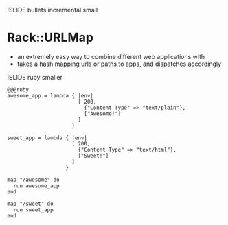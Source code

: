 !SLIDE bullets incremental small
# Rack::URLMap

* an extremely easy way to combine different web applications with
* takes a hash mapping urls or paths to apps, and dispatches accordingly

!SLIDE ruby smaller

    @@@ruby
    awesome_app = lambda { |env| 
                           [ 200, 
                             {"Content-Type" => "text/plain"}, 
                             ["Awesome!"]
                           ] 
                         }

    sweet_app = lambda { |env| 
                         [ 200, 
                           {"Content-Type" => "text/html"}, 
                           ["Sweet!"]
                         ] 
                       }

    map "/awesome" do
      run awesome_app
    end

    map "/sweet" do 
      run sweet_app
    end